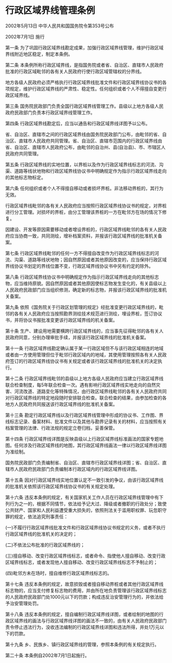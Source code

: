 # 行政区域界线管理条例

2002年5月13日 中华人民共和国国务院令第353号公布

2002年7月1日 施行

<!-- INFO END -->

第一条 为了巩固行政区域界线勘定成果，加强行政区域界线管理，维护行政区域界线附近地区稳定，制定本条例。

第二条 本条例所称行政区域界线，是指国务院或者省、自治区、直辖市人民政府批准的行政区域毗邻的各有关人民政府行使行政区域管辖权的分界线。

地方各级人民政府必须严格执行行政区域界线批准文件和行政区域界线协议书的各项规定，维护行政区域界线的严肃性、稳定性。任何组织或者个人不得擅自变更行政区域界线。

第三条 国务院民政部门负责全国行政区域界线管理工作。县级以上地方各级人民政府民政部门负责本行政区域界线管理工作。

第四条 行政区域界线勘定后，应当以通告和行政区域界线详图予以公布。

省、自治区、直辖市之间的行政区域界线由国务院民政部门公布，由毗邻的省、自治区、直辖市人民政府共同管理。省、自治区、直辖市范围内的行政区域界线由省、自治区、直辖市人民政府公布，由毗邻的自治州、县(自治县)、市、市辖区人民政府共同管理。

第五条 行政区域界线的实地位置，以界桩以及作为行政区域界线标志的河流、沟渠、道路等线状地物和行政区域界线协议书中明确规定作为指示行政区域界线走向的其他标志物标定。

第六条 任何组织或者个人不得擅自移动或者损坏界桩。非法移动界桩的，其行为无效。

行政区域界线毗邻的各有关人民政府应当按照行政区域界线协议书的规定，对界桩进行分工管理。对损坏的界桩，由分工管理该界桩的一方在毗邻方在场的情况下修复。

因建设、开发等原因需要移动或者增设界桩的，行政区域界线毗邻的各有关人民政府应当协商一致，共同测绘，增补档案资料，并报该行政区域界线的批准机关备案。

第七条 行政区域界线毗邻的任何一方不得擅自改变作为行政区域界线标志的河流、沟渠、道路等线状地物；因自然原因或者其他原因改变的，应当保持行政区域界线协议书划定的界线位置不变，行政区域界线协议书中另有约定的除外。

第八条 行政区域界线协议书中明确规定作为指示行政区域界线走向的其他标志物，应当维持原貌。因自然原因或者其他原因使标志物发生变化的，有关县级以上人民政府民政部门应当组织修测，确定新的标志物，并报该行政区域界线的批准机关备案。

第九条 依照《国务院关于行政区划管理的规定》经批准变更行政区域界线的，毗邻的各有关人民政府应当按照勘界测绘技术规范进行测绘，埋设界桩，签订协议书，并将协议书报批准变更该行政区域界线的机关备案。

第十条 生产、建设用地需要横跨行政区域界线的，应当事先征得毗邻的各有关人民政府同意，分别办理审批手续，并报该行政区域界线的批准机关备案。

第十一条 行政区域界线勘定确认属于某一行政区域但不与该行政区域相连的地域或者由一方使用管理但位于毗邻行政区域内的地域，其使用管理按照各有关人民政府签订的行政区域界线协议书有关规定或者该行政区域界线的批准机关的决定执行。

第十二条 行政区域界线毗邻的县级以上地方各级人民政府应当建立行政区域界线联合检查制度，每5年联合检查一次。遇有影响行政区域界线实地走向的自然灾害、河流改道、道路变化等特殊情况，由行政区域界线毗邻的各有关人民政府共同对行政区域界线的特定地段随时安排联合检查。联合检查的结果，由参加检查的各地方人民政府共同报送该行政区域界线的批准机关备案。

第十三条 勘定行政区域界线以及行政区域界线管理中形成的协议书、工作图、界线标志记录、备案材料、批准文件以及其他与勘界记录有关的材料，应当按照有关档案管理的法律、行政法规的规定立卷归档，妥善保管。

第十四条 行政区域界线详图是反映县级以上行政区域界线标准画法的国家专题地图。任何涉及行政区域界线的地图，其行政区域界线画法一律以行政区域界线详图为准绘制。

国务院民政部门负责编制省、自治区、直辖市行政区域界线详图；省、自治区、直辖市人民政府民政部门负责编制本行政区域内的行政区域界线详图。

第十五条 因对行政区域界线实地位置认定不一致引发的争议，由该行政区域界线的批准机关依照该行政区域界线协议书的有关规定处理。

第十六条 违反本条例的规定，有关国家机关工作人员在行政区域界线管理中有下列行为之一的，根据不同情节，依法给予记大过、降级或者撤职的行政处分；致使公共财产、国家和人民利益遭受重大损失的，依照刑法关于滥用职权罪、玩忽职守罪的规定，依法追究刑事责任：

(一)不履行行政区域界线批准文件和行政区域界线协议书规定的义务，或者不执行行政区域界线的批准机关的决定的；

(二)不依法公布批准的行政区域界线的；

(三)擅自移动、改变行政区域界线标志，或者命令、指使他人擅自移动、改变行政区域界线标志，或者发现他人擅自移动、改变行政区域界线标志不予制止的；

(四)毗邻方未在场时，擅自维修行政区域界线标志的。

第十七条 违反本条例的规定，故意损毁或者擅自移动界桩或者其他行政区域界线标志物的，应当支付修复标志物的费用，并由所在地负责管理该行政区域界线标志的人民政府民政部门处1000元以下的罚款；构成违反治安管理行为的，并依法给予治安管理处罚。

第十八条 违反本条例的规定，擅自编制行政区域界线详图，或者绘制的地图的行政区域界线的画法与行政区域界线详图的画法不一致的，由有关人民政府民政部门责令停止违法行为，没收违法编制的行政区域界线详图和违法所得，并处1万元以下的罚款。

第十九条 乡、民族乡、镇行政区域界线的管理，参照本条例的有关规定执行。

第二十条 本条例自2002年7月1日起施行。

